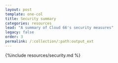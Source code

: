 ```yaml
---
layout: post
template: one-col
title: Security summary
categories: resources
lead: "A summary of Cloud 66's security measures"
legacy: false
order: 3
permalink: /:collection/:path:output_ext
---
```



{%include resources/security.md %}

